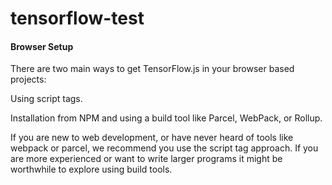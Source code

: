 # tensorflow-test

#### Browser Setup
There are two main ways to get TensorFlow.js in your browser based projects:

Using script tags.

Installation from NPM and using a build tool like Parcel, WebPack, or Rollup.

If you are new to web development, or have never heard of tools like webpack or parcel, we recommend you use the script tag approach. If you are more experienced or want to write larger programs it might be worthwhile to explore using build tools.
